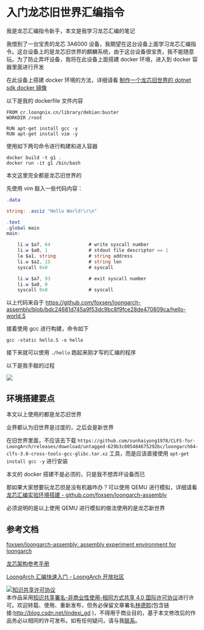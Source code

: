 
# 入门龙芯旧世界汇编指令

我是龙芯汇编指令新手，本文是我学习龙芯汇编的笔记

<!--more-->


<!-- CreateTime:2024/11/09 07:07:40 -->

<!-- 发布 -->
<!-- 博客 -->

我借到了一台宝贵的龙芯 3A6000 设备，我期望在这台设备上面学习龙芯汇编指令。这台设备上的是龙芯旧世界的麒麟系统，由于这台设备很宝贵，我不能随意玩。为了防止弄坏设备，我将在此设备上面搭建 docker 环境，进入到 docker 容器里面进行开发

在此设备上搭建 docker 环境的方法，详细请看 [制作一个龙芯旧世界的 dotnet sdk docker 镜像](https://blog.lindexi.com/post/%E5%88%B6%E4%BD%9C%E4%B8%80%E4%B8%AA%E9%BE%99%E8%8A%AF%E6%97%A7%E4%B8%96%E7%95%8C%E7%9A%84-dotnet-sdk-docker-%E9%95%9C%E5%83%8F.html )
<!-- [制作一个龙芯旧世界的 dotnet sdk docker 镜像 - lindexi - 博客园](https://www.cnblogs.com/lindexi/p/18521578 ) -->

以下是我的 dockerfile 文件内容

```
FROM cr.loongnix.cn/library/debian:buster
WORKDIR /root

RUN apt-get install gcc -y
RUN apt-get install vim -y
```

使用如下两句命令进行构建和进入容器

```
docker build -t g1 .
docker run -it g1 /bin/bash
```

本文这里完全都是龙芯旧世界的

先使用 vim 敲入一些代码内容：

```csharp
.data

string: .asciz "Hello World!\r\n"

.text
.global main
main:

    li.w $a7, 64              # write syscall number
    li.w $a0, 1               # stdout file descriptor == 1
    la $a1, string            # string address
    li.w $a2, 15              # string len
    syscall 0x0               # syscall

    li.w $a7, 93              # exit syscall number
    li.w $a0, 0
    syscall 0x0               # syscall
```

以上代码来自于 https://github.com/foxsen/loongarch-assembly/blob/bdc24681d745a9f53dc9bc8f9fce28de470809ca/hello-world.S

接着使用 gcc 进行构建，命令如下

```
gcc -static hello.S -o hello
```

接下来就可以使用 `./hello` 跑起来刚才写的汇编的程序

以下是我手敲的过程

<!-- ![](image/入门龙芯旧世界汇编指令/入门龙芯旧世界汇编指令0.gif) -->
![](http://cdn.lindexi.site/lindexi%2F%25E5%2585%25A5%25E9%2597%25A8%25E9%25BE%2599%25E8%258A%25AF%25E6%2597%25A7%25E4%25B8%2596%25E7%2595%258C%25E6%25B1%2587%25E7%25BC%2596%25E6%258C%2587%25E4%25BB%25A40.gif)

## 环境搭建要点

本文以上使用的都是龙芯旧世界

业界都认为旧世界是过度的，之后会是新世界

在旧世界里面，不应该去下载 `https://github.com/sunhaiyong1978/CLFS-for-LoongArch/releases/download/untagged-629b3c005484675292bc/loongarch64-clfs-3.0-cross-tools-gcc-glibc.tar.xz` 工具，而是应该直接使用 `apt-get install gcc -y` 进行安装

本文的 docker 搭建不是必须的，只是我不想弄坏设备而已

那如果大家想要玩龙芯但是没有机器咋办？可以使用 QEMU 进行模拟，详细请看 [龙芯汇编实验环境搭建 - github.com/foxsen/loongarch-assembly](https://github.com/foxsen/loongarch-assembly)

必须说明的是以上使用 QEMU 进行模拟的做法使用的是龙芯新世界

<!-- 
指令名后缀为.H、.S、.D、.W、.L、.WU、.LU 分别表示该指令操作的数据类型是半精度浮点数、单精度浮点数、双精度浮点数、有符号字、有符号双字、无符号字、无符号双字

-->

## 参考文档

[foxsen/loongarch-assembly: assembly experiment environment for loongarch](https://github.com/foxsen/loongarch-assembly/tree/main )

[龙芯架构参考手册](https://github.com/loongson/LoongArch-Documentation/releases/download/2023.04.20/LoongArch-Vol1-v1.10-CN.pdf)

[LoongArch 汇编快速入门 - LoongArch 开放社区](https://loongarch.dev/zh-cn/posts/20220809-loongarch-assembly/ )




<a rel="license" href="http://creativecommons.org/licenses/by-nc-sa/4.0/"><img alt="知识共享许可协议" style="border-width:0" src="https://licensebuttons.net/l/by-nc-sa/4.0/88x31.png" /></a><br />本作品采用<a rel="license" href="http://creativecommons.org/licenses/by-nc-sa/4.0/">知识共享署名-非商业性使用-相同方式共享 4.0 国际许可协议</a>进行许可。欢迎转载、使用、重新发布，但务必保留文章署名[林德熙](http://blog.csdn.net/lindexi_gd)(包含链接:http://blog.csdn.net/lindexi_gd )，不得用于商业目的，基于本文修改后的作品务必以相同的许可发布。如有任何疑问，请与我[联系](mailto:lindexi_gd@163.com)。